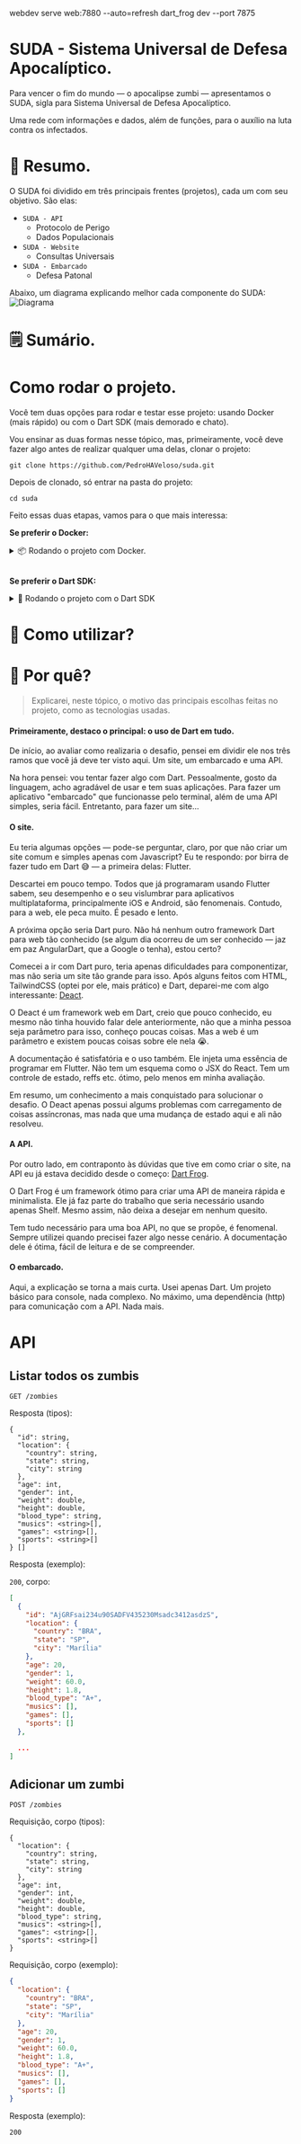 webdev serve web:7880 --auto=refresh
dart_frog dev --port 7875

# SUDA - Sistema Universal de Defesa Apocalíptico.

<!-- Descrição -->
Para vencer o fim do mundo — o apocalipse zumbi — apresentamos o SUDA, sigla para Sistema Universal de Defesa Apocalíptico. 

Uma rede com informações e dados, além de funções, para o auxílio na luta contra os infectados.

# 📜 Resumo.

O SUDA foi dividido em três principais frentes (projetos), cada um com seu objetivo. São elas:

- `SUDA - API`
  - Protocolo de Perigo
  - Dados Populacionais
- `SUDA - Website`
  - Consultas Universais
- `SUDA - Embarcado`
  - Defesa Patonal

Abaixo, um diagrama explicando  melhor cada componente do SUDA:
![Diagrama](./suda_diagram.png)

# 🗒️ Sumário.

# Como rodar o projeto.

Você tem duas opções para rodar e testar esse projeto: usando Docker (mais rápido) ou com o Dart SDK (mais demorado e chato).

Vou ensinar as duas formas nesse tópico, mas, primeiramente, você deve fazer algo antes de realizar qualquer uma delas, clonar o projeto:

```shell
git clone https://github.com/PedroHAVeloso/suda.git
```

Depois de clonado, só entrar na pasta do projeto:

```shell
cd suda
``` 

Feito essas duas etapas, vamos para o que mais interessa:

**Se preferir o Docker:**
<details>
  <summary>📦️ Rodando o projeto com Docker.</summary>

  ### Vamos usar a magia do Docker para rodar?
  
  > Deixando claro: você vai precisar do [Docker](https://www.docker.com/) e do [Docker Compose](https://docs.docker.com/compose/) (mais especificamente: o Compose V2). Não vou ensinar como os instalar, clicando nos nomes deles você já terá o tutorial disso.

  Primeiramente, você precisa buildar as imagens do projeto, para isso, feito os passos anteriores (clonar o repositório e entrar na pasta dele), cole o seguinte comando no terminal:

  ```shell
  docker compose build
  ```

  Talvez demore um pouco, após finalizar, bastará iniciar os containers.

  > Deixando outro aviso: as portas 7875, 7880 e 7885 serão necessárias para esses containers e para o funcionamento do projeto, espero que elas não sejam usadas no seu computador 🙂.

  Cole o comando abaixo para criar os containers:

  ```shell
  docker compose up -d
  ```

  Pronto! Parabéns, você fez o projeto rodar. Agora, para usar o SUDA - Website, basta entrar no seu navegador no http://localhost:7880. Se quiser usar a SUDA - API, ela está no http://localhost:7875. Ademais, caso queira testar o SUDA - Embarcado, você precisará seguir os passos adicionais abaixo:

  ```shell
  docker compose exec embedded bash

  dart bin/main.dart
  ```

  Para mais detalhes de como usar cada um, vá para o tópico [Como utilizar](#como-utilizar).

</details>

<br />

**Se preferir o Dart SDK:**
<details>
  <summary>🎯 Rodando o projeto com o Dart SDK</summary>
</details>

# 🧐 Como utilizar?

# 🤔 Por quê?

> Explicarei, neste tópico, o motivo das principais escolhas feitas no projeto, como as tecnologias usadas.

#### Primeiramente, destaco o principal: o uso de Dart em tudo.

De início, ao avaliar como realizaria o desafio, pensei em dividir ele nos três ramos que você já deve ter visto aqui. Um site, um embarcado e uma API. 

Na hora pensei: vou tentar fazer algo com Dart. Pessoalmente, gosto da linguagem, acho agradável de usar e tem suas aplicações. Para fazer um aplicativo "embarcado" que funcionasse pelo terminal, além de uma API simples, seria fácil. Entretanto, para fazer um site... 

#### O site.

Eu teria algumas opções — pode-se perguntar, claro, por que não criar um site comum e simples apenas com Javascript? Eu te respondo: por birra de fazer tudo em Dart 😅 — a primeira delas: Flutter.

Descartei em pouco tempo. Todos que já programaram usando Flutter sabem, seu desempenho e o seu vislumbrar para aplicativos multiplataforma, principalmente iOS e Android, são fenomenais. Contudo, para a web, ele peca muito. É pesado e lento.

A próxima opção seria Dart puro. Não há nenhum outro framework Dart para web tão conhecido (se algum dia ocorreu de um ser conhecido — jaz em paz AngularDart, que a Google o tenha), estou certo?

Comecei a ir com Dart puro, teria apenas dificuldades para componentizar, mas não seria um site tão grande para isso. Após alguns feitos com HTML, TailwindCSS (optei por ele, mais prático) e Dart, deparei-me com algo interessante: [Deact](https://pub.dev/packages/deact).

O Deact é um framework web em Dart, creio que pouco conhecido, eu mesmo não tinha houvido falar dele anteriormente, não que a minha pessoa seja parâmetro para isso, conheço poucas coisas. Mas a web é um parâmetro e existem poucas coisas sobre ele nela 😭.

A documentação é satisfatória e o uso também. Ele injeta uma essência de programar em Flutter. Não tem um esquema como o JSX do React. Tem um controle de estado, reffs etc. ótimo, pelo menos em minha avaliação.

Em resumo, um conhecimento a mais conquistado para solucionar o desafio. O Deact apenas possui algums problemas com carregamento de coisas assíncronas, mas nada que uma mudança de estado aqui e ali não resolveu.

#### A API.

Por outro lado, em contraponto às dúvidas que tive em como criar o site, na API eu já estava decidido desde o começo: [Dart Frog](https://dartfrog.vgv.dev/).

O Dart Frog é um framework ótimo para criar uma API de maneira rápida e minimalista. Ele já faz parte do trabalho que seria necessário usando apenas Shelf. Mesmo assim, não deixa a desejar em nenhum quesito.

Tem tudo necessário para uma boa API, no que se propõe, é fenomenal. Sempre utilizei quando precisei fazer algo nesse cenário. A documentação dele é ótima, fácil de leitura e de se compreender.

#### O embarcado.

Aqui, a explicação se torna a mais curta. Usei apenas Dart. Um projeto básico para console, nada complexo. No máximo, uma dependência (http) para comunicação com a API. Nada mais. 

# API

## Listar todos os zumbis

`GET /zombies`

Resposta (tipos):

```
{
  "id": string,
  "location": {
    "country": string,
    "state": string,
    "city": string
  },
  "age": int,
  "gender": int,
  "weight": double,
  "height": double,
  "blood_type": string,
  "musics": <string>[],
  "games": <string>[],
  "sports": <string>[]
} []
```

Resposta (exemplo):

`200`, corpo:

```json
[
  {
    "id": "AjGRFsai234u90SADFV435230Msadc3412asdzS",
    "location": {
      "country": "BRA",
      "state": "SP",
      "city": "Marília"
    },
    "age": 20,
    "gender": 1,
    "weight": 60.0,
    "height": 1.8,
    "blood_type": "A+",
    "musics": [],
    "games": [],
    "sports": []
  },

  ...
]
```

## Adicionar um zumbi

`POST /zombies`

Requisição, corpo (tipos):

```
{
  "location": {
    "country": string,
    "state": string,
    "city": string
  },
  "age": int,
  "gender": int,
  "weight": double,
  "height": double,
  "blood_type": string,
  "musics": <string>[],
  "games": <string>[],
  "sports": <string>[]
}
```

Requisição, corpo (exemplo):

```json
{
  "location": {
    "country": "BRA",
    "state": "SP",
    "city": "Marília"
  },
  "age": 20,
  "gender": 1,
  "weight": 60.0,
  "height": 1.8,
  "blood_type": "A+",
  "musics": [],
  "games": [],
  "sports": []
}
```

Resposta (exemplo):

`200`